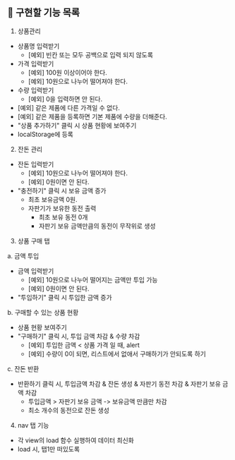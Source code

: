 ## 📌 구현할 기능 목록

1. 상품관리

- 상품명 입력받기
  - [예외] 빈칸 또는 모두 공백으로 입력 되지 않도록
- 가격 입력받기
  - [예외] 100원 이상이어야 한다.
  - [예외] 10원으로 나누어 떨어져야 한다.
- 수량 입력받기
  - [예외] 0을 입력하면 안 된다.
- [예외] 같은 제품에 다른 가격일 수 없다.
- [예외] 같은 제품을 등록하면 기본 제품에 수량을 더해준다.
- "상품 추가하기" 클릭 시 상품 현황에 보여주기
- localStorage에 등록

2. 잔돈 관리

- 잔돈 입력받기
  - [예외] 10원으로 나누어 떨어져야 한다.
  - [예외] 0원이면 안 된다.
- "충전하기" 클릭 시 보유 금액 증가
  - 최초 보유금액 0원.
  - 자판기가 보유한 동전 출력
    - 최초 보유 동전 0개
    - 자판기 보유 금액만큼의 동전이 무작위로 생성

3. 상품 구매 탭

a. 금액 투입

- 금액 입력받기
  - [예외] 10원으로 나누어 떨어지는 금액만 투입 가능
  - [예외] 0원이면 안 된다.
- "투입하기" 클릭 시 투입한 금액 증가

b. 구매할 수 있는 상품 현황

- 상품 현황 보여주기
- "구매하기" 클릭 시, 투입 금액 차감 & 수량 차감
  - [예외] 투입한 금액 < 상품 가격 일 때, alert
  - [예외] 수량이 0이 되면, 리스트에서 없애서 구매하기가 안되도록 하기

c. 잔돈 반환

- 반환하기 클릭 시, 투입금액 차감 & 잔돈 생성 & 자판기 동전 차감 & 자판기 보유 금액 차감
  - 투입금액 > 자판기 보유 금액 -> 보유금액 만큼만 차감
  - 최소 개수의 동전으로 잔돈 생성

4. nav 탭 기능

- 각 view의 load 함수 실행하여 데이터 최신화
- load 시, 탭1만 떠있도록
